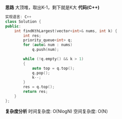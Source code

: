 **思路**
大顶堆，取出K-1，剩下就是K大
**代码(C++)**
```C++
实现语言: C++
class Solution {
public:
    int findKthLargest(vector<int>& nums, int k) {
        int res;
        priority_queue<int> q;
        for (auto& num : nums)
            q.push(num);
        
        while (!q.empty() && k > 1)
        {
            auto top = q.top();            
            q.pop();
            k--;
        }
        res = q.top();
        return res;
    }
};
```
**复杂度分析**
时间复杂度: O(NlogN)
空间复杂度: O(N）
